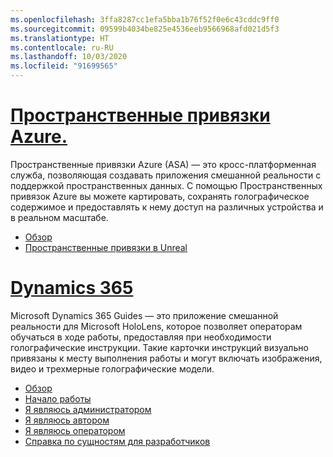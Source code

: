 ```yaml
---
ms.openlocfilehash: 3ffa8287cc1efa5bba1b76f52f0e6c43cddc9ff0
ms.sourcegitcommit: 09599b4034be825e4536eeb9566968afd021d5f3
ms.translationtype: HT
ms.contentlocale: ru-RU
ms.lasthandoff: 10/03/2020
ms.locfileid: "91699565"
---
```


# <a name="azure-spatial-anchors"></a>[Пространственные привязки Azure.](#tab/asa)

Пространственные привязки Azure (ASA) — это кросс-платформенная служба, позволяющая создавать приложения смешанной реальности с поддержкой пространственных данных. С помощью Пространственных привязок Azure вы можете картировать, сохранять голографическое содержимое и предоставлять к нему доступ на различных устройства и в реальном масштабе.

* [Обзор](https://docs.microsoft.com/azure/spatial-anchors/overview) 
* [Пространственные привязки в Unreal](../unreal/unreal-azure-spatial-anchors.md) 

# <a name="dynamics-365"></a>[Dynamics 365](#tab/D365)

Microsoft Dynamics 365 Guides — это приложение смешанной реальности для Microsoft HoloLens, которое позволяет операторам обучаться в ходе работы, предоставляя при необходимости голографические инструкции. Такие карточки инструкций визуально привязаны к месту выполнения работы и могут включать изображения, видео и трехмерные голографические модели.

* [Обзор](https://docs.microsoft.com/dynamics365/mixed-reality/guides/) 
* [Начало работы](https://docs.microsoft.com/dynamics365/mixed-reality/guides/get-started) 
* [Я являюсь администратором](https://docs.microsoft.com/dynamics365/mixed-reality/guides/setup)
* [Я являюсь автором](https://docs.microsoft.com/dynamics365/mixed-reality/guides/authoring-overview) 
* [Я являюсь оператором](https://docs.microsoft.com/dynamics365/mixed-reality/guides/operator-overview) 
* [Справка по сущностям для разработчиков](https://docs.microsoft.com/dynamics365/mixed-reality/guides/developer-entity-reference)
